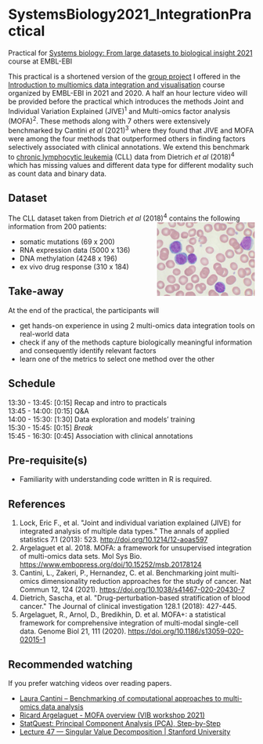 # SystemsBiology2021_IntegrationPractical
Practical for [Systems biology: From large datasets to biological insight 2021](https://www.ebi.ac.uk/training/events/systems-biology-large-datasets-biological-insight/) course at EMBL-EBI

This practical is a shortened version of the [group project](https://github.com/Manikgarg/MultiOmicsDataIntegrationCourse2021) I offered in the [Introduction to multiomics data integration and visualisation](https://www.ebi.ac.uk/training/events/introduction-multiomics-data-integration-and-visualisation-0/) course organized by EMBL-EBI in 2021 and 2020. A half an hour lecture video will be provided before the practical which introduces the methods Joint and Individual Variation Explained (JIVE)<sup>1</sup> and Multi-omics factor analysis (MOFA)<sup>2</sup>. These methods along with 7 others were extensively benchmarked by Cantini *et al* (2021)<sup>3</sup> where they found that JIVE and MOFA were among the four methods that outperformed others in finding factors selectively associated with clinical annotations. We extend this benchmark to [chronic lymphocytic leukemia](https://en.wikipedia.org/wiki/Chronic_lymphocytic_leukemia) (CLL) data from Dietrich *et al* (2018)<sup>4</sup> which has missing values and different data type for different modality such as count data and binary data. 


## Dataset

The CLL dataset taken from Dietrich *et al* (2018)<sup>4</sup> contains the following information from 200 patients:
<img align="right" width="200" height="150" src="./image/Chronic_lymphocytic_leukemia.jpg">
- somatic mutations (69 x 200)
- RNA expression data (5000 x 136)
- DNA methylation (4248 x 196)
- ex vivo drug response (310 x 184)

## Take-away

At the end of the practical, the participants will

* get hands-on experience in using 2 multi-omics data integration tools on real-world data
* check if any of the methods capture biologically meaningful information and consequently identify relevant factors
* learn one of the metrics to select one method over the other

## Schedule

13:30 - 13:45: [0:15] Recap and intro to practicals\
13:45 - 14:00: [0:15] Q&A\
14:00 - 15:30: [1:30] Data exploration and models’ training\
15:30 - 15:45: [0:15] *Break*\
15:45 - 16:30: [0:45] Association with clinical annotations

## Pre-requisite(s)
* Familiarity with understanding code written in R is required.

## References

1. Lock, Eric F., et al. "Joint and individual variation explained (JIVE) for integrated analysis of multiple data types." The annals of applied statistics 7.1 (2013): 523. http://doi.org/10.1214/12-aoas597
2. Argelaguet et al. 2018. MOFA: a framework for unsupervised integration of multi-omics data sets. Mol Sys Bio. https://www.embopress.org/doi/10.15252/msb.20178124
3. Cantini, L., Zakeri, P., Hernandez, C. et al. Benchmarking joint multi-omics dimensionality reduction approaches for the study of cancer. Nat Commun 12, 124 (2021). https://doi.org/10.1038/s41467-020-20430-7
4. Dietrich, Sascha, et al. "Drug-perturbation-based stratification of blood cancer." The Journal of clinical investigation 128.1 (2018): 427-445.
5. Argelaguet, R., Arnol, D., Bredikhin, D. et al. MOFA+: a statistical framework for comprehensive integration of multi-modal single-cell data. Genome Biol 21, 111 (2020). https://doi.org/10.1186/s13059-020-02015-1

## Recommended watching

If you prefer watching videos over reading papers.

* [Laura Cantini – Benchmarking of computational approaches to multi-omics data analysis](https://network.febs.org/videos/talk2_laura-cantini)
* [Ricard Argelaguet - MOFA overview (VIB workshop 2021)](https://www.youtube.com/watch?v=_BfHeZ0s2i0)
* [StatQuest: Principal Component Analysis (PCA), Step-by-Step](https://www.youtube.com/watch?v=FgakZw6K1QQ)
* [Lecture 47 — Singular Value Decomposition | Stanford University](https://www.youtube.com/watch?v=P5mlg91as1c)


